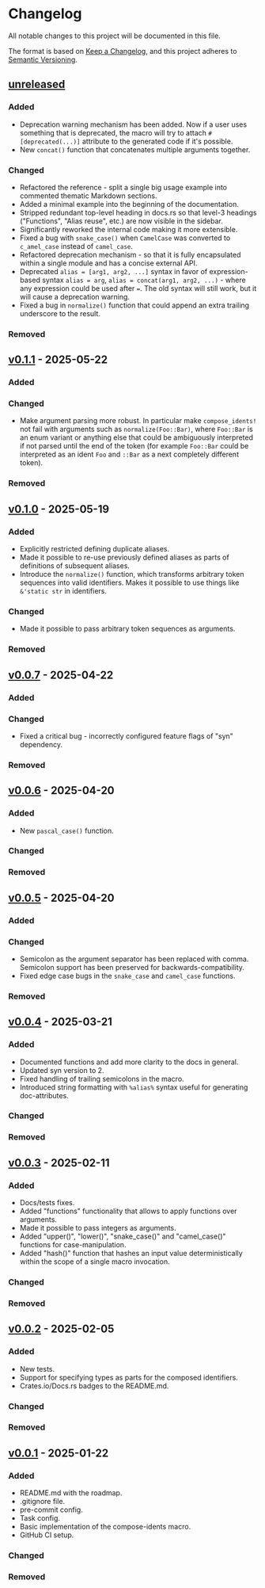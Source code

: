 # Changelog

All notable changes to this project will be documented in this file.

The format is based on [Keep a Changelog](https://keepachangelog.com/en/1.1.0/),
and this project adheres to [Semantic Versioning](https://semver.org/spec/v2.0.0.html).

## [unreleased]

### Added

- Deprecation warning mechanism has been added. Now if a user uses something that is deprecated, the macro
  will try to attach `#[deprecated(...)]` attribute to the generated code if it's possible.
- New `concat()` function that concatenates multiple arguments together.

### Changed

- Refactored the reference - split a single big usage example into commented thematic Markdown sections.
- Added a minimal example into the beginning of the documentation.
- Stripped redundant top-level heading in docs.rs so that level-3 headings ("Functions", "Alias reuse", etc.) are now
  visible in the sidebar.
- Significantly reworked the internal code making it more extensible.
- Fixed a bug with `snake_case()` when `CamelCase` was converted to `c_amel_case` instead of `camel_case`.
- Refactored deprecation mechanism - so that it is fully encapsulated within a single module and has a concise
  external API.
- Deprecated `alias = [arg1, arg2, ...]` syntax in favor of expression-based syntax `alias = arg`,
  `alias = concat(arg1, arg2, ...)` - where any expression could be used after `=`. The old syntax will still work,
  but it will cause a deprecation warning.
- Fixed a bug in `normalize()` function that could append an extra trailing underscore to the result.

### Removed

## [v0.1.1] - 2025-05-22

### Added

### Changed

- Make argument parsing more robust. In particular make `compose_idents!` not fail with arguments such as
  `normalize(Foo::Bar)`, where `Foo::Bar` is an enum variant or anything else that could be ambiguously interpreted
  if not parsed until the end of the token (for example `Foo::Bar` could be interpreted as an ident `Foo` and `::Bar`
  as a next completely different token).

### Removed

## [v0.1.0] - 2025-05-19

### Added

- Explicitly restricted defining duplicate aliases.
- Made it possible to re-use previously defined aliases as parts of definitions of subsequent aliases.
- Introduce the `normalize()` function, which transforms arbitrary token sequences into valid identifiers.
  Makes it possible to use things like `&'static str` in identifiers.

### Changed

- Made it possible to pass arbitrary token sequences as arguments.

### Removed

## [v0.0.7] - 2025-04-22

### Added

### Changed

- Fixed a critical bug - incorrectly configured feature flags of "syn" dependency.

### Removed

## [v0.0.6] - 2025-04-20

### Added

- New `pascal_case()` function.

### Changed

### Removed

## [v0.0.5] - 2025-04-20

### Added

### Changed

- Semicolon as the argument separator has been replaced with comma. Semicolon support
  has been preserved for backwards-compatibility.
- Fixed edge case bugs in the `snake_case` and `camel_case` functions.

### Removed

## [v0.0.4] - 2025-03-21

### Added

- Documented functions and add more clarity to the docs in general.
- Updated syn version to 2.
- Fixed handling of trailing semicolons in the macro.
- Introduced string formatting with `%alias%` syntax useful for generating doc-attributes.

### Changed

### Removed

## [v0.0.3] - 2025-02-11

### Added

- Docs/tests fixes.
- Added "functions" functionality that allows to apply functions over arguments.
- Made it possible to pass integers as arguments.
- Added "upper()", "lower()", "snake_case()" and "camel_case()" functions for case-manipulation.
- Added "hash()" function that hashes an input value deterministically within the scope
  of a single macro invocation.

### Changed

### Removed

## [v0.0.2] - 2025-02-05

### Added
- New tests.
- Support for specifying types as parts for the composed identifiers.
- Crates.io/Docs.rs badges to the README.md.

### Changed

### Removed

## [v0.0.1] - 2025-01-22

### Added

- README.md with the roadmap.
- .gitignore file.
- pre-commit config.
- Task config.
- Basic implementation of the compose-idents macro.
- GitHub CI setup.

### Changed

### Removed

[unreleased]: https://github.com/AndreiPashkin/compose-idents/compare/v0.1.1...master
[v0.1.1]: https://github.com/AndreiPashkin/compose-idents/compare/v0.1.0...v0.1.1
[v0.1.0]: https://github.com/AndreiPashkin/compose-idents/compare/v0.0.7...v0.1.0
[v0.0.7]: https://github.com/AndreiPashkin/compose-idents/compare/v0.0.6...v0.0.7
[v0.0.6]: https://github.com/AndreiPashkin/compose-idents/compare/v0.0.5...v0.0.6
[v0.0.5]: https://github.com/AndreiPashkin/compose-idents/compare/v0.0.4...v0.0.5
[v0.0.4]: https://github.com/AndreiPashkin/compose-idents/compare/v0.0.3...v0.0.4
[v0.0.3]: https://github.com/AndreiPashkin/compose-idents/compare/v0.0.2...v0.0.3
[v0.0.2]: https://github.com/AndreiPashkin/compose-idents/compare/v0.0.1...v0.0.2
[v0.0.1]: https://github.com/AndreiPashkin/compose-idents/compare/1e27315fc2d46c7b61700adcf3bf4f22ea82e8e1...v0.0.1
